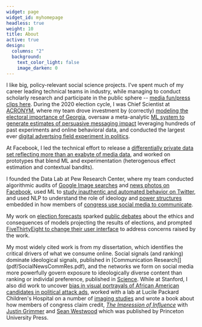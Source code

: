 ```yaml
---
widget: page
widget_id: myhomepage
headless: true
weight: 10
title: About
active: true
design:
  columns: "2"
  background:
    text_color_light: false
    image_darken: 0
---
```

I like big, policy-relevant social science projects. I've spent much of my career leading technical teams in industry, while managing to conduct scholarly research and participate in the public sphere -- [media fun/press clips here](#media). During the 2020 election cycle, I was Chief Scientist at [ACRONYM](https://www.nytimes.com/2020/04/28/us/politics/Facebook-Acronym-advertising.html), where my team drove investment by (correctly) [modeling the electoral importance of Georgia](/post/what-the-polls-got-wrong-in-2020/), oversaw a meta-analytic [ML system to generate estimates of persuasive messaging impact](https://towardsdatascience.com/the-haha-ratio-learning-from-facebooks-emoji-reactions-to-predict-persuasion-effects-of-fcd9180ea5dd) leveraging hundreds of past experiments and online behavioral data, and conducted the largest ever [digital advertsing field experiment in politics](/publication/aggarwal-2023-2-million-experiment/).
<!-- --an amazing collaboration with [Minali Aggarwal](https://www.linkedin.com/in/minali-aggarwal/), [Sylvan Zheng](https://sylvan.fish/), [Dan Fankowski](https://medium.com/@dfrankow) and [James Barnes](http://www.jameslbarnes.com/)-->

At Facebook, I led the technical effort to release a [differentially private data set reflecting more than an exabyte of media data](/project/condor_data_release/), and worked on prototypes that blend ML and experimentation (heterogenous effect estimation and contextual bandits). 

I founded the Data Lab at Pew Research Center, where my team conducted algorithmic audits of [Google Image searches](https://www.pewresearch.org/social-trends/2018/12/17/gender-and-jobs-in-online-image-searches/) and [news photos on Facebook](https://www.journalism.org/2019/05/23/men-appear-twice-as-often-as-women-in-news-photos-on-facebook/), used ML to [study inauthentic and automated behavior on Twitter](https://www.pewresearch.org/internet/2018/04/09/bots-in-the-twittersphere/), and used NLP to understand the role of ideology and [power structures](https://www.pewresearch.org/fact-tank/2017/08/21/highly-ideological-members-of-congress-have-more-facebook-followers-than-moderates-do/) embedded in how members of [congress use social media to communicate](https://www.pewresearch.org/politics/2017/02/23/partisan-conflict-and-congressional-outreach/). 

My work on [election forecasts](publication/wlm-2019-projecting/) sparked [public debates](https://twitter.com/SolomonMg/status/1311649795258421252?s=20) about the ethics and consequences of models projecting the results of elections, and prompted [FiveThirtyEight to change their user interface](https://fivethirtyeight.com/features/politics-podcast-whats-so-wrong-with-nancy-pelosi/) to address concerns raised by the work.  

My most widely cited work is from my dissertation, which identifies the critical drivers of what we consume online. Social signals (and ranking) dominate ideological signals, published in [Communication Research]](pdf/SocialNewsCommRes.pdf), and the networks we form on social media more powerfully govern exposure to ideologically diverse content than ranking or individal preference, published in [Science](pdf/Science-2015-Bakshy-1130-2.pdf). While at Stanford, I also did work to uncover [bias in visual portrayals of African American candidates in political attack ads](https://solomonmg.github.io/pdf/HSVmetricsCampaignsDarknessPOQFINAL.pdf), worked with a lab at Lucile Packard Children's Hospital on a number of [imaging studies](http://pubs.rsna.org/doi/full/10.1148/radiol.11110715) and wrote a book about how members of congress claim credit, [*The Impression of Influence*](pdf/GrimmerWestwoodMessingBook.pdf) with [Justin Grimmer](https://www.justingrimmer.org/) and [Sean Westwood](https://www.dartmouth.edu/~seanjwestwood/) which was published by Princeton University Press.

<!-- Some past work using [privacy tech](https://arxiv.org/abs/2002.04049) to [unlock research/ML](pdf/Facebook_DP_URLs_Dataset.pdf) in corporate data warehouses. 

Accidentally fell into data science in 2006 when my team couldn't get budget for Stata and so got paid for 2 years to learn R. 
 -->
